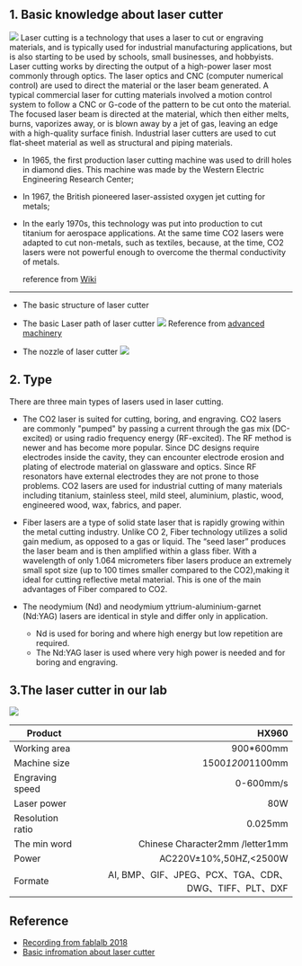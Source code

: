 ## 1. Basic knowledge about laser cutter

![](https://gitlab.com/picbed/bed/uploads/544c5974ab0d136f2ea1d8b958295072/laser-cut.gif
)
Laser cutting is a technology that uses a laser to cut or engraving materials, and is typically used for industrial manufacturing applications, but is also starting to be used by schools, small businesses, and hobbyists. Laser cutting works by directing the output of a high-power laser most commonly through optics. The laser optics and CNC (computer numerical control) are used to direct the material or the laser beam generated. A typical commercial laser for cutting materials involved a motion control system to follow a CNC or G-code of the pattern to be cut onto the material. The focused laser beam is directed at the material, which then either melts, burns, vaporizes away, or is blown away by a jet of gas, leaving an edge with a high-quality surface finish. Industrial laser cutters are used to cut flat-sheet material as well as structural and piping materials.


* In 1965, the first production laser cutting machine was used to drill holes in diamond dies. This machine was made by the Western Electric Engineering Research Center; 
* In 1967, the British pioneered laser-assisted oxygen jet cutting for metals;
* In the early 1970s, this technology was put into production to cut titanium for aerospace applications. At the same time CO2 lasers were adapted to cut non-metals, such as textiles, because, at the time, CO2 lasers were not powerful enough to overcome the thermal conductivity of metals.
  
   reference from [Wiki](https://en.wikipedia.org/wiki/Laser_cutting)
***



* The basic structure of laser cutter
* The basic Laser path of laser cutter
![](https://gitlab.com/picbed/bed/uploads/56743b8fe5e398e3c1a3562977543f97/cnc-laser-system.png)
Reference from [advanced machinery](https://am.co.za/laser/cabinet)

* The nozzle of laser cutter
![](https://gitlab.com/picbed/bed/uploads/9f62d3f7d32249b67301603249d1d919/LaserCutter.jpg
)



## 2. Type
There are three main types of lasers used in laser cutting. 
* The CO2 laser is suited for cutting, boring, and engraving. CO2 lasers are commonly "pumped" by passing a current through the gas mix (DC-excited) or using radio frequency energy (RF-excited). The RF method is newer and has become more popular. Since DC designs require electrodes inside the cavity, they can encounter electrode erosion and plating of electrode material on glassware and optics. Since RF resonators have external electrodes they are not prone to those problems. CO2 lasers are used for industrial cutting of many materials including titanium, stainless steel, mild steel, aluminium, plastic, wood, engineered wood, wax, fabrics, and paper. 
* Fiber lasers are a type of solid state laser that is rapidly growing within the metal cutting industry. Unlike CO
2, Fiber technology utilizes a solid gain medium, as opposed to a gas or liquid. The “seed laser” produces the laser beam and is then amplified within a glass fiber. With a wavelength of only 1.064 micrometers fiber lasers produce an extremely small spot size (up to 100 times smaller compared to the CO2),making it ideal for cutting reflective metal material. This is one of the main advantages of Fiber compared to CO2.



* The neodymium (Nd) and neodymium yttrium-aluminium-garnet (Nd:YAG) lasers are identical in style and differ only in application.
  *  Nd is used for boring and where high energy but low repetition are required. 
  *  The Nd:YAG laser is used where very high power is needed and for boring and engraving. 









## 3.The laser cutter in our lab

![](https://gitlab.com/picbed/bed/uploads/1940a8cbe0f567c4b2e3adc15fee716a/WechatIMG80.jpeg
)


|Product|HX960      | 
| ------------- |-----:|	
|Working area|900*600mm|
|Machine size |1500*1200*1100mm    | 
| Engraving speed|0-600mm/s|   	
| Laser power|80W  |
|Resolution ratio|0.025mm|
|The min word|Chinese Character2mm /letter1mm|
|Power|AC220V±10%,50HZ,<2500W|
|Formate|AI, BMP、GIF、JPEG、PCX、TGA、CDR、DWG、TIFF、PLT、DXF|
	


## Reference
* [Recording from fablalb 2018](http://fab.academany.org/2018/lectures/fab-20180207.html)
* [Basic infromation about laser cutter](http://academy.cba.mit.edu/classes/computer_cutting/index.html)
